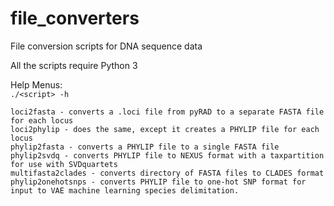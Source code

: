 # file_converters
File conversion scripts for DNA sequence data  

All the scripts require Python 3  

Help Menus:  
`./<script> -h`  

```
loci2fasta - converts a .loci file from pyRAD to a separate FASTA file for each locus  
loci2phylip - does the same, except it creates a PHYLIP file for each locus  
phylip2fasta - converts a PHYLIP file to a single FASTA file  
phylip2svdq - converts PHYLIP file to NEXUS format with a taxpartition for use with SVDquartets  
multifasta2clades - converts directory of FASTA files to CLADES format  
phylip2onehotsnps - converts PHYLIP file to one-hot SNP format for input to VAE machine learning species delimitation.
```

